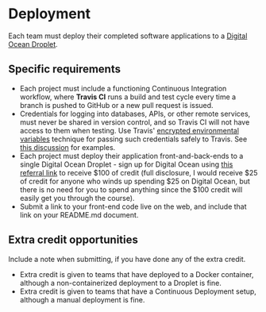 # Deployment

Each team must deploy their completed software applications to a [Digital Ocean Droplet](https://www.digitalocean.com/products/droplets/).

## Specific requirements

- Each project must include a functioning Continuous Integration workflow, where **Travis CI** runs a build and test cycle every time a branch is pushed to GitHub or a new pull request is issued.
- Credentials for logging into databases, APIs, or other remote services, must never be shared in version control, and so Travis CI will not have access to them when testing. Use Travis' [encrypted environmental variables](https://docs.travis-ci.com/user/environment-variables/#defining-encrypted-variables-in-travisyml) technique for passing such credentials safely to Travis. See [this discussion](https://stackoverflow.com/questions/9338428/using-secret-api-keys-on-travis-ci) for examples.
- Each project must deploy their application front-and-back-ends to a single Digital Ocean Droplet - sign up for Digital Ocean using [this referral link](https://m.do.co/c/4d1066078eb0) to receive $100 of credit (full disclosure, I would receive $25 of credit for anyone who winds up spending $25 on Digital Ocean, but there is no need for you to spend anything since the $100 credit will easily get you through the course).
- Submit a link to your front-end code live on the web, and include that link on your README.md document.

## Extra credit opportunities

Include a note when submitting, if you have done any of the extra credit.

- Extra credit is given to teams that have deployed to a Docker container, although a non-containerized deployment to a Droplet is fine.
- Extra credit is given to teams that have a Continuous Deployment setup, although a manual deployment is fine.
